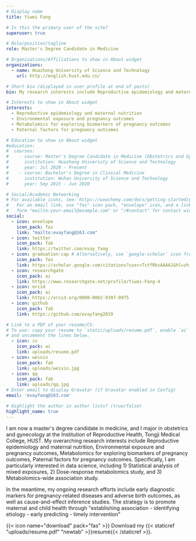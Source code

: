 ```yaml
---
# Display name
title: Yiwei Fang

# Is this the primary user of the site?
superuser: true

# Role/position/tagline
role: Master's Degree Candidate in Medicine

# Organizations/Affiliations to show in About widget
organizations:
  - name: Huazhong University of Science and Technology
    url: http://english.hust.edu.cn/

# Short bio (displayed in user profile at end of posts)
bio: My research interests include Reproductive epidemiology and maternal nutrition, Environmental exposure and pregnancy outcomes, Metabolomics for exploring biomarkers of pregnancy outcomes,Paternal factors for pregnancy outcomes.

# Interests to show in About widget
interests:
  - Reproductive epidemiology and maternal nutrition
  - Environmental exposure and pregnancy outcomes
  - Metabolomics for exploring biomarkers of pregnancy outcomes
  - Paternal factors for pregnancy outcomes

# Education to show in About widget
#education:
#  courses:
#    - course: Master's Degree Candidate in Medicine (Obstetrics and Gynecology)
#      institution: Huazhong University of Science and Technology
#      year: Jul 2020 - Present
#    - course: Bachelor's Degree in Clinical Medicine
#      institution: Wuhan University of Science and Technology
#      year: Sep 2015 - Jun 2020

# Social/Academic Networking
# For available icons, see: https://wowchemy.com/docs/getting-started/page-builder/#icons
#   For an email link, use "fas" icon pack, "envelope" icon, and a link in the
#   form "mailto:your-email@example.com" or "/#contact" for contact widget.
social:
  - icon: envelope
    icon_pack: fas
    link: "mailto:evayfang@163.com"
  - icon: twitter
    icon_pack: fab
    link: https://twitter.com/evay_fang
  - icon: graduation-cap # Alternatively, use `google-scholar` icon from `ai` icon pack
    icon_pack: fas
    link: https://scholar.google.com/citations?user=TctfRbsAAAAJ&hl=zh-CN
  - icon: researchgate
    icon_pack: ai
    link: https://www.researchgate.net/profile/Yiwei-Fang-4 
  - icon: orcid
    icon_pack: ai
    link: https://orcid.org/0000-0002-9397-0975
  - icon: github
    icon_pack: fab
    link: https://github.com/evayfang2019

# Link to a PDF of your resume/CV.
# To use: copy your resume to `static/uploads/resume.pdf`, enable `ai` icons in `params.toml`,
# and uncomment the lines below.
  - icon: cv
    icon_pack: ai
    link: uploads/resume.pdf
  - icon: weixin
    icon_pack: fab
    link: uploads/weixin.jpg
  - icon: qq
    icon_pack: fab
    link: uploads/qq.jpg
# Enter email to display Gravatar (if Gravatar enabled in Config)
email: 'evayfang@163.com'

# Highlight the author in author lists? (true/false)
highlight_name: true
---
```


I am now a master's degree candidate in medicine, and I major in obstetrics and gynecology at the Institution of Reproductive Health, Tongji Medical College, HUST. My overarching research interests include Reproductive epidemiology and maternal nutrition, Environmental exposure and pregnancy outcomes, Metabolomics for exploring biomarkers of pregnancy outcomes, Paternal factors for pregnancy outcomes. Specifically, I am particularly interested in data science, including 1) Statistical analysis of mixed exposures, 2) Dose-response metabolomics study, and 3) Metabolomics-wide association study.

In the meantime, my ongoing research efforts include early diagnostic markers for pregnancy-related diseases and adverse birth outcomes, as well as cause-and-effect inference studies. The strategy is to promote maternal and child health through "establishing association - identifying etiology - early predicting - timely intervention"

{{< icon name="download" pack="fas" >}} Download my {{< staticref "uploads/resume.pdf" "newtab" >}}resumé{{< /staticref >}}.
